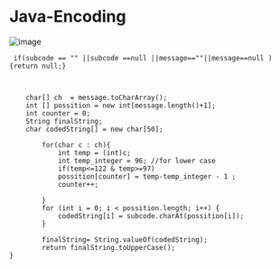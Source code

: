# Java-Encoding
![image](https://user-images.githubusercontent.com/50263561/119373252-e2d0a780-bcc0-11eb-9424-6403f280fedb.png)
  
     if(subcode == "" ||subcode ==null ||message==""||message==null ){return null;}



        char[] ch  = message.toCharArray();
        int [] possition = new int[message.length()+1];
        int counter = 0;
        String finalString;
        char codedString[] = new char[50];

            for(char c : ch){
                int temp = (int)c;
                int temp_integer = 96; //for lower case
                if(temp<=122 & temp>=97)
                possition[counter] = temp-temp_integer - 1 ;
                counter++;
                
            }
            for (int i = 0; i < possition.length; i++) {
                codedString[i] = subcode.charAt(possition[i]);
            }

            finalString= String.valueOf(codedString);
            return finalString.toUpperCase();
    }
